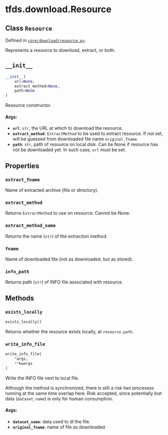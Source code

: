 <div itemscope itemtype="http://developers.google.com/ReferenceObject">
<meta itemprop="name" content="tfds.download.Resource" />
<meta itemprop="path" content="Stable" />
<meta itemprop="property" content="extract_fname"/>
<meta itemprop="property" content="extract_method"/>
<meta itemprop="property" content="extract_method_name"/>
<meta itemprop="property" content="fname"/>
<meta itemprop="property" content="info_path"/>
<meta itemprop="property" content="__init__"/>
<meta itemprop="property" content="exists_locally"/>
<meta itemprop="property" content="write_info_file"/>
</div>

# tfds.download.Resource

## Class `Resource`





Defined in [`core/download/resource.py`](https://github.com/tensorflow/datasets/tree/master/tensorflow_datasets/core/download/resource.py).

Represents a resource to download, extract, or both.

<h2 id="__init__"><code>__init__</code></h2>

``` python
__init__(
    url=None,
    extract_method=None,
    path=None
)
```

Resource constructor.

#### Args:

* <b>`url`</b>: `str`, the URL at which to download the resource.
* <b>`extract_method`</b>: `ExtractMethod` to be used to extract resource. If
    not set, will be guessed from downloaded file name `original_fname`.
* <b>`path`</b>: `str`, path of resource on local disk. Can be None if resource has
    not be downloaded yet. In such case, `url` must be set.



## Properties

<h3 id="extract_fname"><code>extract_fname</code></h3>

Name of extracted archive (file or directory).

<h3 id="extract_method"><code>extract_method</code></h3>

Returns `ExtractMethod` to use on resource. Cannot be None.

<h3 id="extract_method_name"><code>extract_method_name</code></h3>

Returns the name (`str`) of the extraction method.

<h3 id="fname"><code>fname</code></h3>

Name of downloaded file (not as downloaded, but as stored).

<h3 id="info_path"><code>info_path</code></h3>

Returns path (`str`) of INFO file associated with resource.



## Methods

<h3 id="exists_locally"><code>exists_locally</code></h3>

``` python
exists_locally()
```

Returns whether the resource exists locally, at `resource.path`.

<h3 id="write_info_file"><code>write_info_file</code></h3>

``` python
write_info_file(
    *args,
    **kwargs
)
```

Write the INFO file next to local file.

Although the method is synchronized, there is still a risk two processes
running at the same time overlap here. Risk accepted, since potentially lost
data (`dataset_name`) is only for human consumption.

#### Args:

* <b>`dataset_name`</b>: data used to dl the file.
* <b>`original_fname`</b>: name of file as downloaded.



